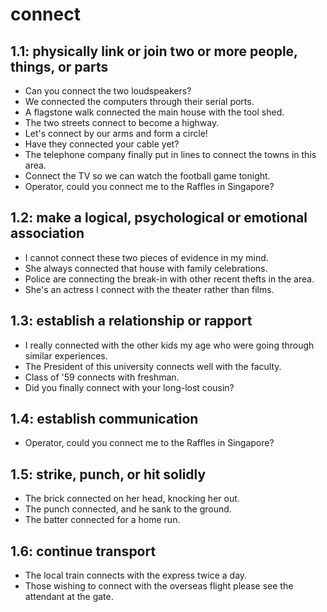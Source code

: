 # connect
## 1.1: physically link or join two or more people, things, or parts

  *  Can you connect the two loudspeakers?
  *  We connected the computers through their serial ports.
  *  A flagstone walk connected the main house with the tool shed.
  *  The two streets connect to become a highway.
  *  Let's connect by our arms and form a circle!
  *  Have they connected your cable yet?
  *  The telephone company finally put in lines to connect the towns in this area.
  *  Connect the TV so we can watch the football game tonight.
  *  Operator, could you connect me to the Raffles in Singapore?

## 1.2: make a logical, psychological or emotional association

  *  I cannot connect these two pieces of evidence in my mind.
  *  She always connected that house with family celebrations.
  *  Police are connecting the break-in with other recent thefts in the area.
  *  She's an actress I connect with the theater rather than films.

## 1.3: establish a relationship or rapport

  *  I really connected with the other kids my age who were going through similar experiences.
  *  The President of this university connects well with the faculty.
  *  Class of '59 connects with freshman.
  *  Did you finally connect with your long-lost cousin?

## 1.4: establish communication

  *  Operator, could you connect me to the Raffles in Singapore?

## 1.5: strike, punch, or hit solidly

  *  The brick connected on her head, knocking her out.
  *  The punch connected, and he sank to the ground.
  *  The batter connected for a home run.

## 1.6: continue transport

  *  The local train connects with the express twice a day.
  *  Those wishing to connect with the overseas flight please see the attendant at the gate.
